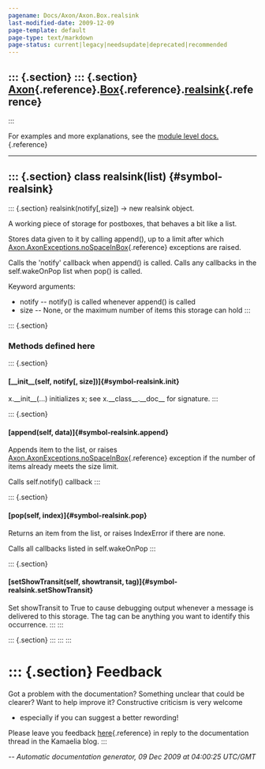 ```yaml
---
pagename: Docs/Axon/Axon.Box.realsink
last-modified-date: 2009-12-09
page-template: default
page-type: text/markdown
page-status: current|legacy|needsupdate|deprecated|recommended
---
```

::: {.section}
::: {.section}
[Axon](/Docs/Axon/Axon.html){.reference}.[Box](/Docs/Axon/Axon.Box.html){.reference}.[realsink](/Docs/Axon/Axon.Box.realsink.html){.reference}
----------------------------------------------------------------------------------------------------------------------------------------------
:::

For examples and more explanations, see the [module level
docs.](/Docs/Axon/Axon.Box.html){.reference}

------------------------------------------------------------------------

::: {.section}
class realsink(list) {#symbol-realsink}
--------------------

::: {.section}
realsink(notify\[,size\]) -\> new realsink object.

A working piece of storage for postboxes, that behaves a bit like a
list.

Stores data given to it by calling append(), up to a limit after which
[Axon.AxonExceptions.noSpaceInBox](/Docs/Axon/Axon.AxonExceptions.noSpaceInBox.html){.reference}
exceptions are raised.

Calls the \'notify\' callback when append() is called. Calls any
callbacks in the self.wakeOnPop list when pop() is called.

Keyword arguments:

-   notify \-- notify() is called whenever append() is called
-   size \-- None, or the maximum number of items this storage can hold
:::

::: {.section}
### Methods defined here

::: {.section}
#### [\_\_init\_\_(self, notify\[, size\])]{#symbol-realsink.__init__}

x.\_\_init\_\_(\...) initializes x; see x.\_\_class\_\_.\_\_doc\_\_ for
signature.
:::

::: {.section}
#### [append(self, data)]{#symbol-realsink.append}

Appends item to the list, or raises
[Axon.AxonExceptions.noSpaceInBox](/Docs/Axon/Axon.AxonExceptions.noSpaceInBox.html){.reference}
exception if the number of items already meets the size limit.

Calls self.notify() callback
:::

::: {.section}
#### [pop(self, index)]{#symbol-realsink.pop}

Returns an item from the list, or raises IndexError if there are none.

Calls all callbacks listed in self.wakeOnPop
:::

::: {.section}
#### [setShowTransit(self, showtransit, tag)]{#symbol-realsink.setShowTransit}

Set showTransit to True to cause debugging output whenever a message is
delivered to this storage. The tag can be anything you want to identify
this occurrence.
:::
:::

::: {.section}
:::
:::
:::

::: {.section}
Feedback
========

Got a problem with the documentation? Something unclear that could be
clearer? Want to help improve it? Constructive criticism is very welcome
- especially if you can suggest a better rewording!

Please leave you feedback
[here](../../../cgi-bin/blog/blog.cgi?rm=viewpost&nodeid=1142023701){.reference}
in reply to the documentation thread in the Kamaelia blog.
:::

*\-- Automatic documentation generator, 09 Dec 2009 at 04:00:25 UTC/GMT*
